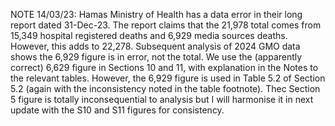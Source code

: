 NOTE 14/03/23: Hamas Ministry of Health has a data error in their long report dated 31-Dec-23. The report claims that the 21,978 total comes from 15,349 hospital registered deaths and 6,929 media sources deaths. However, this adds to 22,278. Subsequent analysis of 2024 GMO data shows the 6,929 figure is in error, not the total. We use the (apparently correct) 6,629 figure in Sections 10 and 11, with explanation in the Notes to the relevant tables. However, the 6,929 figure is used in Table 5.2 of Section 5.2 (again with the inconsistency noted in the table footnote). Thec Section 5 figure is totally inconsequential to analysis but I will harmonise it in next update with the S10 and S11 figures for consistency.
